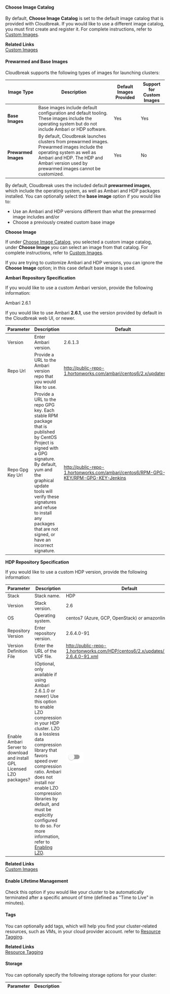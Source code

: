 #### Choose Image Catalog

By default, **Choose Image Catalog** is set to the default image catalog that is provided with Cloudbreak. If you would like to use a different image catalog, you must first create and register it. For complete instructions, refer to [Custom Images](images.md).

**Related Links**     
[Custom Images](images.md)  


#### Prewarmed and Base Images 

Cloudbreak supports the following types of images for launching clusters:

| Image Type | Description | Default Images Provided | Support for Custom Images |
|---|---|---|---|
| **Base Images** | Base images include default configuration and default tooling. These images include the operating system but do not include Ambari or HDP software. | Yes | Yes | 
| **Prewarmed Images** | By default, Cloudbreak launches clusters from prewarmed images. Prewarmed images include the operating system as well as Ambari and HDP. The HDP and Ambari version used by prewarmed images cannot be customized. | Yes | No |

By default, Cloudbreak uses the included default **prewarmed images**, which include the operating system, as well as
Ambari and HDP packages installed. You can optionally select the **base image** option if you would like to:

* Use an Ambari and HDP versions different than what the prewarmed image includes and/or  
* Choose a previously created custom base image

**Choose Image**  

If under [Choose Image Catalog](#choose-image-catalog), you selected a custom image catalog, under **Choose Image** you can select an image from that catalog. For complete instructions, refer to [Custom Images](images.md). 

If you are trying to customize Ambari and HDP versions, you can ignore the **Choose Image** option; in this case default base image is used.

**Ambari Repository Specification**

If you would like to use a custom Ambari version, provide the following information: 

<div class="note">
<p class="first admonition-title"> Ambari 2.6.1</p>
<p class="last">If you would like to use Ambari <b>2.6.1</b>, use the version provided by default in the Cloudbreak web UI, or newer.</p></div>

| Parameter | Description | Default |
|---|---|---|
| Version | Enter Ambari version. | 2.6.1.3 |
| Repo Url | Provide a URL to the Ambari version repo that you would like to use. | http://public-repo-1.hortonworks.com/ambari/centos6/2.x/updates/2.6.1.3 |
| Repo Gpg Key Url | Provide a URL to the repo GPG key. Each stable RPM package that is published by CentOS Project is signed with a GPG signature. By default, yum and the graphical update tools will verify these signatures and refuse to install any packages that are not signed, or have an incorrect signature. | http://public-repo-1.hortonworks.com/ambari/centos6/RPM-GPG-KEY/RPM-GPG-KEY-Jenkins | 

**HDP Repository Specification**

If you would like to use a custom HDP version, provide the following information: 

| Parameter | Description | Default | 
|---|---|--|
| Stack | Stack name. | HDP |
| Version | Stack version. | 2.6 |
| OS | Operating system. | centos7 (Azure, GCP, OpenStack) or amazonlinux (AWS) |
| Repository Version | Enter repository version. | 2.6.4.0-91 |
| Version Definition File | Enter the URL of the VDF file. | http://public-repo-1.hortonworks.com/HDP/centos6/2.x/updates/2.6.4.0/HDP-2.6.4.0-91.xml |
| Enable Ambari Server to download and install GPL Licensed LZO packages? | (Optional, only available if using Ambari 2.6.1.0 or newer) Use this option to enable LZO compression in your HDP cluster. LZO is a lossless data compression library that favors speed over compression ratio. Ambari does not install nor enable LZO compression libraries by default, and must be explicitly configured to do so. For more information, refer to [Enabling LZO](https://docs.hortonworks.com/HDPDocuments/Ambari-2.6.1.0/bk_ambari-administration/content/enabling_lzo.html).| <img src="../images/toggle.png" alt="On" /> |


**Related Links**      
[Custom Images](images.md)      


#### Enable Lifetime Management 

Check this option if you would like your cluster to be automatically terminated after a specific amount of time (defined as "Time to Live" in minutes). 

[Comment]: <> (Need to Update this based on pending changes and specify: When does Cloudbreak start counting the TTL, does the time when the cluster is stopped count towards this TTL.)


#### Tags

You can optionally add tags, which will help you find your cluster-related resources, such as VMs, in your cloud provider account. refer to [Resource Tagging](tags.md).

**Related Links**      
[Resource Tagging](tags.md) 
   
   

#### Storage

You can optionally specify the following storage options for your cluster:

| Parameter | Description |
|---|---|